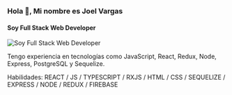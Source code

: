 ### Hola 👋, Mi nombre es Joel Vargas
#### Soy Full Stack Web Developer
![Soy Full Stack Web Developer](https://camo.githubusercontent.com/f1c0fc76d120f760664938edd8e1818f9d407b03f8ce7d306e12094d8853b6a0/687474703a2f2f692e696d6775722e636f6d2f6337476d414a662e706e67)

Tengo experiencia en tecnologías como JavaScript, React, Redux, Node, Express, PostgreSQL y Sequelize.

Habilidades: REACT / JS / TYPESCRIPT / RXJS / HTML / CSS / SEQUELIZE / EXPRESS / NODE / REDUX / FIREBASE






